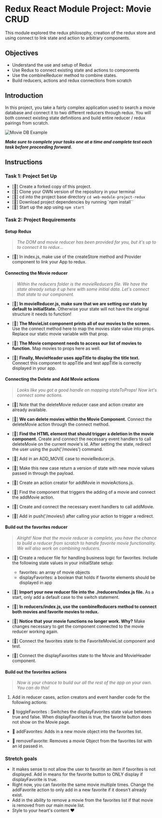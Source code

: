 # Redux React Module Project: Movie CRUD

This module explored the redux philosophy, creation of the redux store and using connect to link state and action to arbitrary components.

## Objectives

- Understand the use and setup of Redux
- Use Redux to connect existing state and actions to components
- Use the combineReducer method to combine states.
- Build reducers, actions and redux connections from scratch

## Introduction

In this project, you take a fairly complex application used to search a movie database and connect it to two different reducers through redux. You will both connect existing state definitions and build entire reducer / redux pairings from scratch.

![Movie DB Example](project-goals.gif)

**_Make sure to complete your tasks one at a time and complete test each task before proceeding forward._**

## Instructions

### Task 1: Project Set Up

- [🚀] Create a forked copy of this project.
- [🚀] Clone your OWN version of the repository in your terminal
- [🚀] cd into the project base directory `cd web-module-project-redux`
- [🚀] Download project dependencies by running `npm install``
- [🚀] Start up the app using `npm start`

### Task 2: Project Requirements

#### Setup Redux

> _The DOM and movie reducer has been provided for you, but it's up to to connect it to redux..._

- [🚀] In index.js, make use of the createStore method and Provider component to link your App to redux.

#### Connecting the Movie reducer

> _Within the reducers folder is the movieReducers file. We have the state already setup it up here with some initial data. Let's connect that state to our component._

- [🚀] **In movieReducer.js, make sure that we are setting our state by default to initialState.** Otherwise your state will not have the original structure it needs to function!

- [🚀] **The MovieList component prints all of our movies to the screen.** Use the connect method here to map the movies state value into props. Replace our static movie variable with that prop.

- [🚀] **The Movie component needs to access our list of movies to function.** Map movies to props here as well.

- [🚀] **Finally, MovieHeader uses appTitle to display the title text.** Connect this component to appTitle and test appTitle is correctly displayed in your app.

#### Connecting the Delete and Add Movie actions

> _Looks like you got a good handle on mapping stateToProps! Now let's connect some actions._

- [🚀] Note that the deleteMovie reducer case and action creator are already available.

- [🚀] **We can delete movies within the Movie Component.** Connect the deleteMovie action through the connect method.

- [🚀] **Find the HTML element that should trigger a deletion in the movie component.** Create and connect the necessary event handlers to call deleteMovie on the current movie's id. After setting the state, redirect the user using the push('/movies') command.

- [🚀] Add in an ADD_MOVIE case to movieReducer.js.
- [🚀] Make this new case return a version of state with new movie values passed in through the payload.
- [🚀] Create an action creator for addMovie in movieActions.js.
- [🚀] Find the component that triggers the adding of a movie and connect the addMovie action.
- [🚀] Create and connect the necessary event handlers to call addMovie.
- [🚀] Add in push('/movies/) after calling your action to trigger a redirect.

#### Build out the favorites reducer

> _Alright! Now that the movie reducer is complete, you have the chance to build a reducer from scratch to handle favorite movie functionality. We will also work on combining reducers._

- [🚀] Create a reducer file for handling business logic for favorites. Include the following state values in your initialState setup:

  - favorites: an array of movie objects
  - displayFavorites: a boolean that holds if favorite elements should be displayed in app

- [🚀] **Import your new reducer file into the ./reducers/index.js file.** As a start, only add a default case to the switch statement.

- [🚀] **In reducers/index.js, use the combineReducers method to connect both movies and favorite movies to redux.**

- [🚀] **Notice that your movie functions no longer work. Why?** Make changes necessary to get the component connected to the movie reducer working again.

- [🚀] Connect the favorites state to the FavoriteMovieList component and test.

- [🚀] Connect the displayFavorites state to the Movie and MovieHeader component.

#### Build out the favorites actions

> _Now is your chance to build our all the rest of the app on your own. You can do this!_

1. Add in reducer cases, action creators and event handler code for the following actions:

- 🚀 toggleFavorites : Switches the displayFavorites state value between true and false. When displayFavorites is true, the favorite button does not show on the Movie page.

- 🚀 addFavorites: Adds in a new movie object into the favorites list.
- 🚀 removeFavorite: Removes a movie Object from the favorites list with an id passed in.

### Stretch goals

- It makes sense to not allow the user to favorite an item if favorites is not displayed. Add in means for the favorite button to ONLY display if displayFavorite is true.
- Right now, you can favorite the same movie multiple times. Change the addFavorite action to only add in a new favorite if it doesn't already exist.
- Add in the ability to remove a movie from the favorites list if that movie is removed from our main movie list.
- Style to your heart's content ❤️
